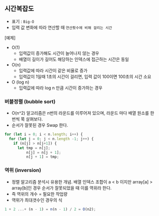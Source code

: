 ## 시간복잡도
  * 표기 : `Big-O` 
  * 입력 값 변화에 따라 연산할 때 `연산횟수에 비해 걸리는 시간`
  
[예제]
  * O(1)
    + 입력값이 증가해도 시간이 늘어나지 않는 경우
    + 배열이 길이가 길어도 해당하는 인덱스에 접근하는 시간은 동일
  * O(n)
    + 입력값에 따라 시간이 같은 비율로 증가
    + 입력값이 1일때 1초의 시간이 걸리면, 입력 값이 100이면 100초의 시간 소요
  * O (log n)
    + 입력값에 따라 log n 만큼 시간이 증가하는 경우
  
### 버블정렬 (bubble sort)
  * O(n^2) 알고리즘은 n번의 라운드를 이루어져 있으며, 라운드 마다 배열 원소를 한번씩 쭉 살펴보다.
  * 순서가 잘못된 경우 Swap 한다.
  
```javascript
for (let i = 0; i < n.length; i++) {
  for (let j = 0; j < n.length -1; j++) {
    if (n[j] > n[j+1]) {
      let tmp = n[j];
          n[j] = n[j + 1];
          n[j + 1] = tmp;
```

### 역위 (inversion)
  * 정렬 알고리즘 분석시 유용한 개념. 배열 인덱스 조합이 a < b 이지만 array[a] > array[b]인 경우 순서가 잘못되었을 때 이를 역위라 한다.
  * 즉 역위의 개수 = 필요한 작업량
  * 역위가 최대갯수인 경우의 식
```javascript
1 + 2 ...+ (n - 1) = n(n - 1) / 2 = O(n2);
```
  